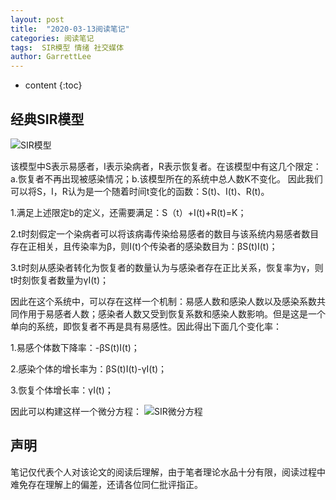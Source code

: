 ```yaml
---
layout: post
title:  "2020-03-13阅读笔记"
categories: 阅读笔记
tags:  SIR模型 情绪 社交媒体
author: GarrettLee
---
```


* content
{:toc}


## 经典SIR模型

![SIR模型](http://i1.fuimg.com/712071/4005775c83695a6c.png)

该模型中S表示易感者，I表示染病者，R表示恢复者。在该模型中有这几个限定：a.恢复者不再出现被感染情况；b.该模型所在的系统中总人数K不变化。
因此我们可以将S，I，R认为是一个随着时间t变化的函数：S(t)、I(t)、R(t)。

1.满足上述限定b的定义，还需要满足：S（t）+I(t)+R(t)=K；

2.t时刻假定一个染病者可以将该病毒传染给易感者的数目与该系统内易感者数目存在正相关，且传染率为β，则I(t)个传染者的感染数目为：βS(t)I(t)；

3.t时刻从感染者转化为恢复者的数量认为与感染者存在正比关系，恢复率为γ，则t时刻恢复者数量为γI(t)；

因此在这个系统中，可以存在这样一个机制：易感人数和感染人数以及感染系数共同作用于易感者人数；感染者人数又受到恢复系数和感染人数影响。但是这是一个单向的系统，即恢复者不再是具有易感性。因此得出下面几个变化率：

1.易感个体数下降率：-βS(t)I(t)；

2.感染个体的增长率为：βS(t)I(t)-γI(t)；

3.恢复个体增长率：γI(t)；

因此可以构建这样一个微分方程：
![SIR微分方程](http://i1.fuimg.com/712071/2908bc0b195bf4d1.png)


## 声明
笔记仅代表个人对该论文的阅读后理解，由于笔者理论水品十分有限，阅读过程中难免存在理解上的偏差，还请各位同仁批评指正。